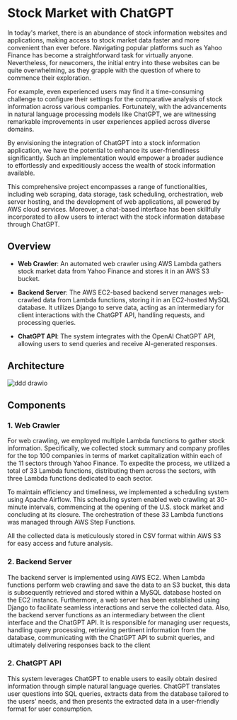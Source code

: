 # Stock Market with ChatGPT

In today's market, there is an abundance of stock information websites and applications, making access to stock market data faster and more convenient than ever before. Navigating popular platforms such as Yahoo Finance has become a straightforward task for virtually anyone. Nevertheless, for newcomers, the initial entry into these websites can be quite overwhelming, as they grapple with the question of where to commence their exploration.

For example, even experienced users may find it a time-consuming challenge to configure their settings for the comparative analysis of stock information across various companies. Fortunately, with the advancements in natural language processing models like ChatGPT, we are witnessing remarkable improvements in user experiences applied across diverse domains.

By envisioning the integration of ChatGPT into a stock information application, we have the potential to enhance its user-friendliness significantly. Such an implementation would empower a broader audience to effortlessly and expeditiously access the wealth of stock information available.

This comprehensive project encompasses a range of functionalities, including web scraping, data storage, task scheduling, orchestration, web server hosting, and the development of web applications, all powered by AWS cloud services. Moreover, a chat-based interface has been skillfully incorporated to allow users to interact with the stock information database through ChatGPT.

## Overview

- **Web Crawler**: An automated web crawler using AWS Lambda gathers stock market data from Yahoo Finance and stores it in an AWS S3 bucket.

- **Backend Server**: The AWS EC2-based backend server manages web-crawled data from Lambda functions, storing it in an EC2-hosted MySQL database. It utilizes Django to serve data, acting as an intermediary for client interactions with the ChatGPT API, handling requests, and processing queries.

- **ChatGPT API**: The system integrates with the OpenAI ChatGPT API, allowing users to send queries and receive AI-generated responses.

## Architecture

![ddd drawio](https://github.com/hotzan0301/stockmarket/assets/59554674/00730b11-2af1-4e0c-9cbd-9f0abdcab757)

## Components

### 1. Web Crawler
For web crawling, we employed multiple Lambda functions to gather stock information. Specifically, we collected stock summary and company profiles for the top 100 companies in terms of market capitalization within each of the 11 sectors through Yahoo Finance. To expedite the process, we utilized a total of 33 Lambda functions, distributing them across the sectors, with three Lambda functions dedicated to each sector.

To maintain efficiency and timeliness, we implemented a scheduling system using Apache Airflow. This scheduling system enabled web crawling at 30-minute intervals, commencing at the opening of the U.S. stock market and concluding at its closure. The orchestration of these 33 Lambda functions was managed through AWS Step Functions.

All the collected data is meticulously stored in CSV format within AWS S3 for easy access and future analysis.


### 2. Backend Server

The backend server is implemented using AWS EC2. When Lambda functions perform web crawling and save the data to an S3 bucket, this data is subsequently retrieved and stored within a MySQL database hosted on the EC2 instance. Furthermore, a web server has been established using Django to facilitate seamless interactions and serve the collected data. Also, the backend server functions as an intermediary between the client interface and the ChatGPT API. It is responsible for managing user requests, handling query processing, retrieving pertinent information from the database, communicating with the ChatGPT API to submit queries, and ultimately delivering responses back to the client

### 2. ChatGPT API

This system leverages ChatGPT to enable users to easily obtain desired information through simple natural language queries. ChatGPT translates user questions into SQL queries, extracts data from the database tailored to the users' needs, and then presents the extracted data in a user-friendly format for user consumption.




